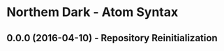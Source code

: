 Northem Dark - Atom Syntax
==========================

## 0.0.0 (2016-04-10) - Repository Reinitialization
